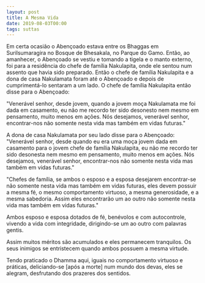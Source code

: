 ```yaml
---
layout: post
title: A Mesma Vida
date: 2019-08-03T00:00
tags: suttas
---
```

Em certa ocasião o Abençoado estava entre os Bhaggas em Surilsumaragira no Bosque de Bhesakala, no Parque do Gamo. Então, ao amanhecer, o Abençoado se vestiu e tomando a tigela e o manto externo, foi para a residência do chefe de família Nakulapita, onde ele sentou num assento que havia sido preparado. Então o chefe de família Nakulapita e a dona de casa Nakulamata foram até o Abençoado e depois de cumprimentá-lo sentaram a um lado. O chefe de família Nakulapita então disse para o Abençoado:

"Venerável senhor, desde jovem, quando a jovem moça Nakulamata me foi dada em casamento, eu não me recordo ter sido desonesto nem mesmo em pensamento, muito menos em ações. Nós desejamos, venerável senhor, encontrar-nos não somente nesta vida mas também em vidas futuras."

A dona de casa Nakulamata por seu lado disse para o Abençoado: "Venerável senhor, desde quando eu era uma moça jovem dada em casamento para o jovem chefe de família Nakulapita, eu não me recordo ter sido desonesta nem mesmo em pensamento, muito menos em ações. Nós desejamos, venerável senhor, encontrar-nos não somente nesta vida mas também em vidas futuras."

"Chefes de família, se ambos o esposo e a esposa desejarem encontrar-se não somente nesta vida mas também em vidas futuras, eles devem possuir a mesma fé, o mesmo comportamento virtuoso, a mesma generosidade, e a mesma sabedoria. Assim eles encontrarão um ao outro não somente nesta vida mas também em vidas futuras."

Ambos esposo e esposa dotados de fé, benévolos e com autocontrole, vivendo a vida com integridade, dirigindo-se um ao outro com palavras gentis.

Assim muitos méritos são acumulados e eles permanecem tranquilos. Os seus inimigos se entristecem quando ambos possuem a mesma virtude.

Tendo praticado o Dhamma aqui, iguais no comportamento virtuoso e práticas, deliciando-se [após a morte] num mundo dos devas, eles se alegram, desfrutando dos prazeres dos sentidos.

